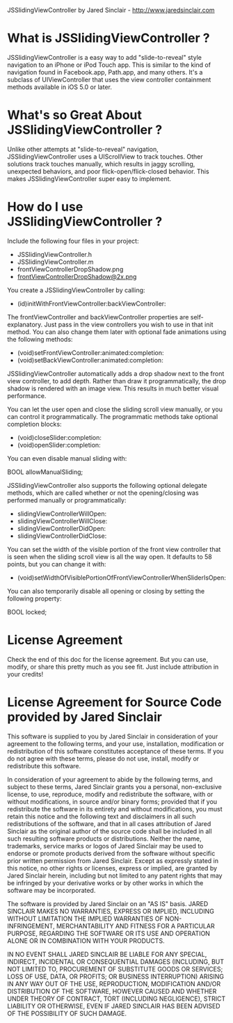 JSSlidingViewController
by Jared Sinclair  -  http://www.jaredsinclair.com




What is JSSlidingViewController ?
=================================

JSSlidingViewController is a easy way to add "slide-to-reveal" style navigation to an iPhone or iPod Touch app. This is similar to the kind of navigation found in Facebook.app, Path.app, and many others. It's a subclass of UIViewController that uses the view controller containment methods available in iOS 5.0 or later. 




What's so Great About JSSlidingViewController ?
===============================================

Unlike other attempts at "slide-to-reveal" navigation, JSSlidingViewController uses a UIScrollView to track touches. Other solutions track touches manually, which results in jaggy scrolling, unexpected behaviors, and poor flick-open/flick-closed behavior. This makes JSSlidingViewController super easy to implement. 




How do I use JSSlidingViewController ?
===============================================

Include the following four files in your project:

- JSSlidingViewController.h
- JSSlidingViewController.m
- frontViewControllerDropShadow.png
- frontViewControllerDropShadow@2x.png

You create a JSSlidingViewController by calling:

- (id)initWithFrontViewController:backViewController:

The frontViewController and backViewController properties are self-explanatory. Just pass in the view controllers you wish to use in that init method. You can also change them later with optional fade animations using the following methods:

- (void)setFrontViewController:animated:completion:
- (void)setBackViewController:animated:completion:

JSSlidingViewController automatically adds a drop shadow next to the front view controller, to add depth. Rather than draw it programmatically, the drop shadow is rendered with an image view. This results in much better visual performance.

You can let the user open and close the sliding scroll view manually, or you can control it programmatically. The programmatic methods take optional completion blocks:

- (void)closeSlider:completion:
- (void)openSlider:completion:

You can even disable manual sliding with:

BOOL allowManualSliding;

JSSlidingViewController also supports the following optional delegate methods, which are called whether or not the opening/closing was performed manually or programmatically:

- slidingViewControllerWillOpen:
- slidingViewControllerWillClose:
- slidingViewControllerDidOpen:
- slidingViewControllerDidClose:

You can set the width of the visible portion of the front view controller that is seen when the sliding scroll view is all the way open. It defaults to 58 points, but you can change it with:

- (void)setWidthOfVisiblePortionOfFrontViewControllerWhenSliderIsOpen:

You can also temporarily disable all opening or closing by setting the following property:

BOOL locked;





License Agreement
=================

Check the end of this doc for the license agreement. But you can use, modify, or share this pretty much as you see fit. Just include attribution in your credits!




License Agreement for Source Code provided by Jared Sinclair
===========================================================

This software is supplied to you by Jared Sinclair in consideration of your agreement to the following terms, and your use, installation, modification or redistribution of this software constitutes acceptance of these terms. If you do not agree with these terms, please do not use, install, modify or redistribute this software.

In consideration of your agreement to abide by the following terms, and subject to these terms, Jared Sinclair grants you a personal, non-exclusive license, to use, reproduce, modify and redistribute the software, with or without modifications, in source and/or binary forms; provided that if you redistribute the software in its entirety and without modifications, you must retain this notice and the following text and disclaimers in all such redistributions of the software, and that in all cases attribution of Jared Sinclair as the original author of the source code shall be included in all such resulting software products or distributions. Neither the name, trademarks, service marks or logos of Jared Sinclair may be used to endorse or promote products derived from the software without specific prior written permission from Jared Sinclair. Except as expressly stated in this notice, no other rights or licenses, express or implied, are granted by Jared Sinclair herein, including but not limited to any patent rights that may be infringed by your derivative works or by other works in which the software may be incorporated.

The software is provided by Jared Sinclair on an "AS IS" basis. JARED SINCLAIR MAKES NO WARRANTIES, EXPRESS OR IMPLIED, INCLUDING WITHOUT LIMITATION THE IMPLIED WARRANTIES OF NON-INFRINGEMENT, MERCHANTABILITY AND FITNESS FOR A PARTICULAR PURPOSE, REGARDING THE SOFTWARE OR ITS USE AND OPERATION ALONE OR IN COMBINATION WITH YOUR PRODUCTS.

IN NO EVENT SHALL JARED SINCLAIR BE LIABLE FOR ANY SPECIAL, INDIRECT, INCIDENTAL OR CONSEQUENTIAL DAMAGES (INCLUDING, BUT NOT LIMITED TO, PROCUREMENT OF SUBSTITUTE GOODS OR SERVICES; LOSS OF USE, DATA, OR PROFITS; OR BUSINESS INTERRUPTION) ARISING IN ANY WAY OUT OF THE USE, REPRODUCTION, MODIFICATION AND/OR DISTRIBUTION OF THE SOFTWARE, HOWEVER CAUSED AND WHETHER UNDER THEORY OF CONTRACT, TORT (INCLUDING NEGLIGENCE), STRICT LIABILITY OR OTHERWISE, EVEN IF JARED SINCLAIR HAS BEEN ADVISED OF THE POSSIBILITY OF SUCH DAMAGE.